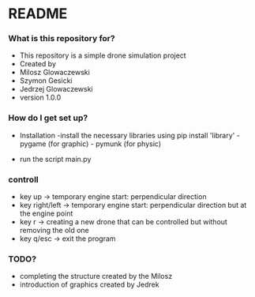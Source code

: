 # README #


### What is this repository for? ###

* This repository is a simple drone simulation project
* Created by
* Milosz Glowaczewski
* Szymon Gesicki
* Jedrzej Glowaczewski
* version 1.0.0


### How do I get set up? ###

* Installation
    -install the necessary libraries using  pip install 'library'
        - pygame (for graphic)
        - pymunk (for physic)

* run the script main.py


### controll ###

* key up -> temporary engine start: perpendicular direction
* key right/left -> temporary engine start: perpendicular direction but at the engine point
* key r -> creating a new drone that can be controlled but without removing the old one
* key q/esc -> exit the program

### TODO? ###

* completing the structure created by the Milosz
* introduction of graphics created by Jedrek


